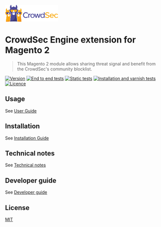 ![CrowdSec Logo](https://raw.githubusercontent.com/crowdsecurity/magento-cs-extension/main/doc/images/logo_crowdsec.png) 

# CrowdSec Engine extension for Magento 2

> This Magento 2 module allows sharing threat signal and benefit from the CrowdSec's community blocklist.

[![Version](https://img.shields.io/github/v/release/crowdsecurity/magento-cs-extension?include_prereleases)](https://github.com/crowdsecurity/magento-cs-extension/releases)
[![End to end tests](https://github.com/crowdsecurity/magento-cs-extension/actions/workflows/end-to-end-test-suite.yml/badge.svg)](https://github.com/crowdsecurity/magento-cs-extension/actions/workflows/end-to-end-test-suite.yml)
[![Static tests](https://github.com/crowdsecurity/magento-cs-extension/actions/workflows/static-test-suite.yml/badge.svg)](https://github.com/crowdsecurity/magento-cs-extension/actions/workflows/static-test-suite.yml)
[![Installation and varnish tests](https://github.com/crowdsecurity/magento-cs-extension/actions/workflows/installation-and-varnish-test-suite.yml/badge.svg)](https://github.com/crowdsecurity/magento-cs-extension/actions/workflows/installation-and-varnish-test-suite.yml)
[![Licence](https://img.shields.io/github/license/crowdsecurity/magento-cs-extension)](https://github.com/crowdsecurity/magento-cs-extension/blob/main/LICENSE)


## Usage

See [User Guide](https://github.com/crowdsecurity/magento-cs-extension/blob/main/doc/USER_GUIDE.md)

## Installation

See [Installation Guide](https://github.com/crowdsecurity/magento-cs-extension/blob/main/doc/INSTALLATION_GUIDE.md)


## Technical notes

See [Technical notes](https://github.com/crowdsecurity/magento-cs-extension/blob/main/doc/TECHNICAL_NOTES.md)

## Developer guide

See [Developer guide](https://github.com/crowdsecurity/magento-cs-extension/blob/main/doc/DEVELOPER.md)


## License

[MIT](https://github.com/crowdsecurity/magento-cs-extension/blob/main/LICENSE)
